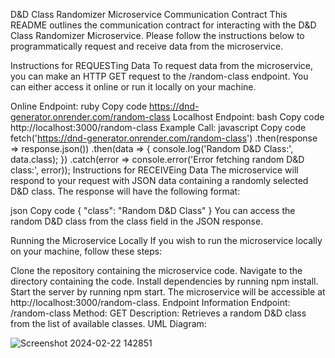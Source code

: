 D&D Class Randomizer Microservice
Communication Contract
This README outlines the communication contract for interacting with the D&D Class Randomizer Microservice. Please follow the instructions below to programmatically request and receive data from the microservice.

Instructions for REQUESTing Data
To request data from the microservice, you can make an HTTP GET request to the /random-class endpoint. You can either access it online or run it locally on your machine.

Online Endpoint:
ruby
Copy code
https://dnd-generator.onrender.com/random-class
Localhost Endpoint:
bash
Copy code
http://localhost:3000/random-class
Example Call:
javascript
Copy code
fetch('https://dnd-generator.onrender.com/random-class')
    .then(response => response.json())
    .then(data => {
        console.log('Random D&D Class:', data.class);
    })
    .catch(error => console.error('Error fetching random D&D class:', error));
Instructions for RECEIVEing Data
The microservice will respond to your request with JSON data containing a randomly selected D&D class. The response will have the following format:

json
Copy code
{
  "class": "Random D&D Class"
}
You can access the random D&D class from the class field in the JSON response.

Running the Microservice Locally
If you wish to run the microservice locally on your machine, follow these steps:

Clone the repository containing the microservice code.
Navigate to the directory containing the code.
Install dependencies by running npm install.
Start the server by running npm start.
The microservice will be accessible at http://localhost:3000/random-class.
Endpoint Information
Endpoint: /random-class
Method: GET
Description: Retrieves a random D&D class from the list of available classes.
UML Diagram:

![Screenshot 2024-02-22 142851](https://github.com/cfeliciano7792/Random-DnD-Class-Generator/assets/96458958/51a8c6d9-d54c-47f9-b52e-07803240a6ce)

